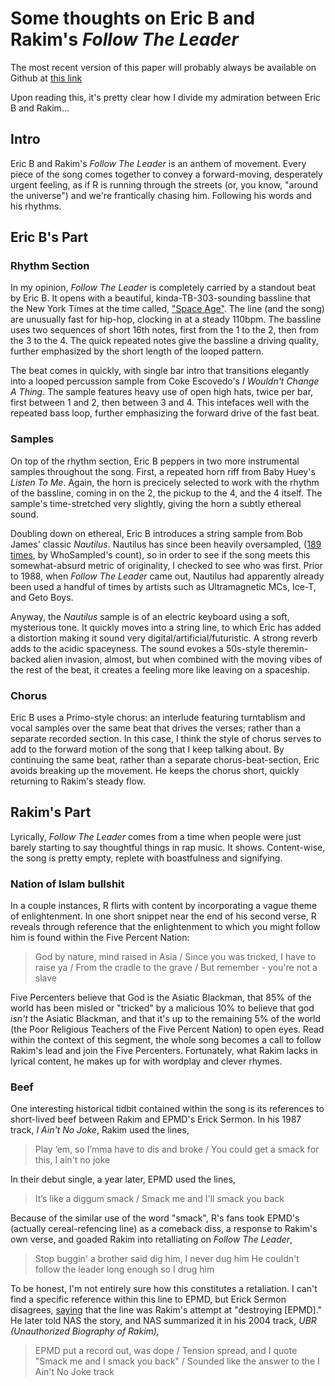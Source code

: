 # Some thoughts on Eric B and Rakim's *Follow The Leader*

The most recent version of this paper will probably always be available on Github at [this link](https://github.com/amonks/hip-hop-analysis/blob/master/followtheleader.md)

Upon reading this, it's pretty clear how I divide my admiration between Eric B and Rakim...

## Intro

Eric B and Rakim's *Follow The Leader* is an anthem of movement. Every piece of the song comes together to convey a forward-moving, desperately urgent feeling, as if R is running through the streets (or, you know, "around the universe") and we're frantically chasing him. Following his words and his rhythms.

## Eric B's Part

### Rhythm Section

In my opinion, *Follow The Leader* is completely carried by a standout beat by Eric B. It opens with a beautiful, kinda-TB-303-sounding bassline that the New York Times at the time called, ["Space Age"](http://www.nytimes.com/1988/09/09/arts/sounds-around-town-851988.html). The line (and the song) are unusually fast for hip-hop, clocking in at a steady 110bpm. The bassline uses two sequences of short 16th notes, first from the 1 to the 2, then from the 3 to the 4. The quick repeated notes give the bassline a driving quality, further emphasized by the short length of the looped pattern. 

The beat comes in quickly, with single bar intro that transitions elegantly into a looped percussion sample from Coke Escovedo's *I Wouldn't Change A Thing*. The sample features heavy use of open high hats, twice per bar, first between 1 and 2, then between 3 and 4. This intefaces well with the repeated bass loop, further emphasizing the forward drive of the fast beat. 

### Samples

On top of the rhythm section, Eric B peppers in two more instrumental samples throughout the song. First, a repeated horn riff from Baby Huey's *Listen To Me*. Again, the horn is precicely selected to work with the rhythm of the bassline, coming in on the 2, the pickup to the 4, and the 4 itself. The sample's time-stretched very slightly, giving the horn a subtly ethereal sound. 

Doubling down on ethereal, Eric B introduces a string sample from Bob James' classic *Nautilus*. Nautilus has since been heavily oversampled, ([189 times](http://www.whosampled.com/Bob-James/Nautilus/), by WhoSampled's count), so in order to see if the song meets this somewhat-absurd metric of originality, I checked to see who was first. Prior to 1988, when *Follow The Leader* came out, Nautilus had apparently already been used a handful of times by artists such as Ultramagnetic MCs, Ice-T, and Geto Boys. 

Anyway, the *Nautilus* sample is of an electric keyboard using a soft, mysterious tone. It quickly moves into a string line, to which Eric has added a distortion making it sound very digital/artificial/futuristic. A strong reverb adds to the acidic spaceyness. The sound evokes a 50s-style theremin-backed alien invasion, almost, but when combined with the moving vibes of the rest of the beat, it creates a feeling more like leaving on a spaceship. 

### Chorus

Eric B uses a Primo-style chorus: an interlude featuring turntablism and vocal samples over the same beat that drives the verses; rather than a separate recorded section. In this case, I think the style of chorus serves to add to the forward motion of the song that I keep talking about. By continuing the same beat, rather than a separate chorus-beat-section, Eric avoids breaking up the movement. He keeps the chorus short, quickly returning to Rakim's steady flow.

## Rakim's Part

Lyrically, *Follow The Leader* comes from a time when people were just barely starting to say thoughtful things in rap music. It shows. Content-wise, the song is pretty empty, replete with boastfulness and signifying.

### Nation of Islam bullshit

In a couple instances, R flirts with content by incorporating a vague theme of enlightenment. In one short snippet near the end of his second verse, R reveals through reference that the enlightenment to which you might follow him is found within the Five Percent Nation:

>	God by nature, mind raised in Asia /
>	Since you was tricked, I have to raise ya /
>	From the cradle to the grave /
>	But remember - you're not a slave 

Five Percenters believe that God is the Asiatic Blackman, that 85% of the world has been misled or "tricked" by a malicious 10% to believe that god *isn't* the Asiatic Blackman, and that it's up to the remaining 5% of the world (the Poor Religious Teachers of the Five Percent Nation) to open eyes. Read within the context of this segment, the whole song becomes a call to follow Rakim's lead and join the Five Percenters. Fortunately, what Rakim lacks in lyrical content, he makes up for with wordplay and clever rhymes. 

### Beef

One interesting historical tidbit contained within the song is its references to short-lived beef between Rakim and EPMD's Erick Sermon. In his 1987 track, *I Ain't No Joke*, Rakim used the lines, 

>	Play ‘em, so I’mma have to dis and broke /
>	You could get a smack for this, I ain't no joke

In their debut single, a year later, EPMD used the lines,

>	It’s like a diggum smack /
>	Smack me and I'll smack you back

Because of the similar use of the word "smack", R's fans took EPMD's (actually cereal-refencing line) as a comeback diss, a response to Rakim's own verse, and goaded Rakim into retalliating on *Follow The Leader*,

>	Stop buggin' a brother said dig him, I never dug him
>	He couldn't follow the leader long enough so I drug him

To be honest, I'm not entirely sure how this constitutes a retaliation. I can't find a specific reference within this line to EPMD, but Erick Sermon disagrees, [saying](http://www.youtube.com/watch?v=PRh_Njm4pS0) that the line was Rakim's attempt at "destroying [EPMD]." He later told NAS the story, and NAS summarized it in his 2004 track, *UBR (Unauthorized Biography of Rakim),*

>	EPMD put a record out, was dope /
>	Tension spread, and I quote "Smack me and I smack you back" /
>	Sounded like the answer to the I Ain't No Joke track